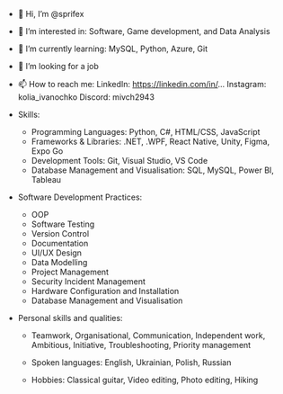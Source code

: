 - 👋 Hi, I’m @sprifex
- 👀 I’m interested in: Software, Game development, and Data Analysis
- 🌱 I’m currently learning: MySQL, Python, Azure, Git
- 💼 I’m looking for a job

- 📫 How to reach me: 
        LinkedIn: https://linkedin.com/in/...
        Instagram: kolia_ivanochko
        Discord: mivch2943
  
- Skills:
  - Programming Languages: Python, C#, HTML/CSS, JavaScript
  - Frameworks & Libraries: .NET, .WPF, React Native, Unity, Figma, Expo Go
  - Development Tools: Git, Visual Studio, VS Code
  - Database Management and Visualisation: SQL, MySQL, Power BI, Tableau
  
- Software Development Practices:
  - OOP
  - Software Testing
  - Version Control
  - Documentation
  - UI/UX Design
  - Data Modelling
  - Project Management
  - Security Incident Management
  - Hardware Configuration and Installation
  - Database Management and Visualisation
  
- Personal skills and qualities:
  - Teamwork, Organisational, Communication, Independent work, Ambitious, Initiative, Troubleshooting, Priority management
    
  - Spoken languages: English, Ukrainian, Polish, Russian
    
  - Hobbies: Classical guitar, Video editing, Photo editing, Hiking
